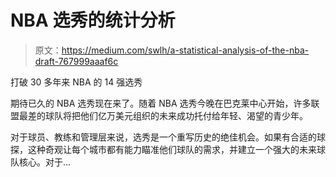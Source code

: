 # NBA 选秀的统计分析

> 原文：<https://medium.com/swlh/a-statistical-analysis-of-the-nba-draft-767999aaaf6c>

打破 30 多年来 NBA 的 14 强选秀

期待已久的 NBA 选秀现在来了。随着 NBA 选秀今晚在巴克莱中心开始，许多联盟最差的球队将把他们亿万美元组织的未来成功托付给年轻、渴望的青少年。

对于球员、教练和管理层来说，选秀是一个重写历史的绝佳机会。如果有合适的球探，这种奇观让每个城市都有能力瞄准他们球队的需求，并建立一个强大的未来球队核心。对于…